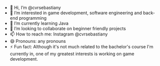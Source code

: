 - 👋 Hi, I’m @cvrsebastiany
- 👀 I’m interested in game development, software engineering and back-end programming
- 🌱 I’m currently learning Java
- 💞️ I’m looking to collaborate on beginner friendly projects
- 📫 How to reach me: Instagram @cvrsebastiany
- 😄 Pronouns: any pronouns
- ⚡ Fun fact: Although it's not much related to the bachelor's course I'm currently in, one of my greatest interests is working on game development.



<!---
Kayen-NM/Kayen-NM is a ✨ special ✨ repository because its `README.md` (this file) appears on your GitHub profile.
You can click the Preview link to take a look at your changes.
--->
